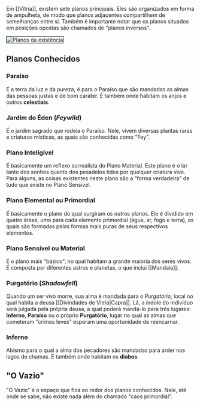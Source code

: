 Em [[Vitria]], existem sete planos principais. Eles são organizados em forma de ampulheta, de modo que planos adjacentes compartilhem de semelhanças entre si. Também é importante notar que os planos situados em posições opostas são chamados de "planos inversos".

<img src="https://i.imgur.com/F3eeLm9.png" alt="Planos da existência" style="border:1px solid black">

## Planos Conhecidos

### Paraíso

É a terra da luz e da pureza, é para o Paraíso que são mandadas as almas das pessoas justas e de bom caráter. É também onde habitam os anjos e outros **celestiais**.

### Jardim do Éden (*Feywild*)

É o jardim sagrado que rodeia o Paraíso. Nele, vivem diversas plantas raras e criaturas místicas, as quais são conhecidas como "Fey".

### Plano Inteligível

É basicamente um reflexo surrealista do Plano Material. Este plano é o lar tanto dos sonhos quanto dos pesadelos tidos por qualquer criatura viva. Para alguns, as coisas existentes neste plano são a "forma verdadeira" de tudo que existe no Plano Sensível.

### Plano Elemental ou Primordial

É basicamente o plano do qual surgiram os outros planos. Ele é dividido em quatro áreas, uma para cada elemento primordial (água, ar, fogo e terra), as quais são formadas pelas formas mais puras de seus respectivos elementos.

### Plano Sensível ou Material

É o plano mais "básico", no qual habitam a grande maioria dos seres vivos. É composta por diferentes astros e planetas, o que inclui [[Mandala]].

### Purgatório (*Shadowfell*)

Quando um ser vivo morre, sua alma é mandada para o _Purgatório_, local no qual habita a deusa [[Divindades de Vitria|Capra]]. Lá, a índole do indivíduo será julgada pela própria deusa, a qual poderá mandá-lo para três lugares: **Inferno**, **Paraíso** ou o próprio **Purgatório**, lugar no qual as almas que cometeram "crimes leves" esperam uma oportunidade de reencarnar.

### Inferno

Abismo para o qual a alma dos pecadores são mandadas para arder nos lagos de chamas. É também onde habitam os **diabos**.

## "O Vazio"

"O Vazio" é o espaço que fica ao redor dos planos conhecidos. Nele, até onde se sabe, não existe nada além do chamado "caos primordial".